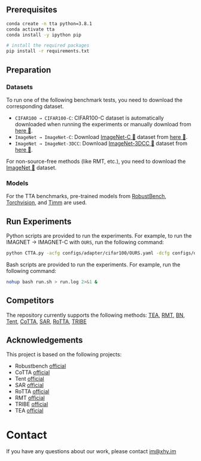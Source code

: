 ## Prerequisites
```bash
conda create -n tta python=3.8.1
conda activate tta
conda install -y ipython pip

# install the required packages
pip install -r requirements.txt 
```
## Preparation

### Datasets
To run one of the following benchmark tests, you need to download the corresponding dataset.
  - `CIFAR100 → CIFAR100-C`: CIFAR100-C dataset is automatically downloaded when running the experiments or manually download from [here 🔗](https://zenodo.org/record/3555552#.ZDES-XZBxhE).
  - `ImageNet → ImageNet-C`: Download [ImageNet-C 🔗](https://github.com/hendrycks/robustness) dataset from [here 🔗](https://zenodo.org/record/2235448#.Yj2RO_co_mF).
  - `ImageNet → ImageNet-3DCC`: Download [ImageNet-3DCC 🔗](https://github.com/hendrycks/robustness) dataset from [here 🔗](https://github.com/EPFL-VILAB/3DCommonCorruptions?tab=readme-ov-file#3dcc-data).

For non-source-free methods (like RMT, etc.), you need to download the [ImageNet 🔗](https://www.image-net.org/download.php) dataset.

### Models

For the TTA benchmarks, pre-trained models from [RobustBench](https://github.com/RobustBench/robustbench), [Torchvision](https://pytorch.org/vision/0.14/models.html), and [Timm](https://huggingface.co/timm) are used.

## Run Experiments

Python scripts are provided to run the experiments. For example, to run the IMAGNET → IMAGNET-C with `OURS`, run the following command:
```bash
python CTTA.py -acfg configs/adapter/cifar100/OURS.yaml -dcfg configs/dataset/cifar100.yaml -ocfg configs/order/cifar100/0.yaml SEED 0
```

Bash scripts are provided to run the experiments. For example, run the following command:
```bash
nohup bash run.sh > run.log 2>&1 &
```

## Competitors
The repository currently supports the following methods: [TEA](https://openaccess.thecvf.com/content/CVPR2024/papers/Yuan_TEA_Test-time_Energy_Adaptation_CVPR_2024_paper.pdf), [RMT](https://arxiv.org/abs/2211.13081), [BN](https://arxiv.org/pdf/1603.04779.pdf), [Tent](https://openreview.net/pdf?id=uXl3bZLkr3c), [CoTTA](https://arxiv.org/abs/2203.13591), [SAR](https://openreview.net/pdf?id=g2YraF75Tj), [RoTTA](https://openaccess.thecvf.com/content/CVPR2023/papers/Yuan_Robust_Test-Time_Adaptation_in_Dynamic_Scenarios_CVPR_2023_paper.pdf), [TRIBE](https://ojs.aaai.org/index.php/AAAI/article/view/29435)

## Acknowledgements
This project is based on the following projects:
+ Robustbench [official](https://github.com/RobustBench/robustbench)
+ CoTTA [official](https://github.com/qinenergy/cotta)
+ Tent [official](https://github.com/DequanWang/tent)
+ SAR [official](https://github.com/mr-eggplant/SAR)
+ RoTTA [official](https://github.com/BIT-DA/RoTTA)
+ RMT [official](https://github.com/mariodoebler/test-time-adaptation)
+ TRIBE [official](https://github.com/Gorilla-Lab-SCUT/TRIBE/)
+ TEA [official](https://github.com/yuanyige/tea)

# Contact
If you have any questions about our work, please contact <a href="mailto:im@xhy.im">im@xhy.im</a>
